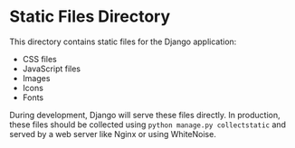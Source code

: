 # Static Files Directory

This directory contains static files for the Django application:

- CSS files
- JavaScript files  
- Images
- Icons
- Fonts

During development, Django will serve these files directly.
In production, these files should be collected using `python manage.py collectstatic`
and served by a web server like Nginx or using WhiteNoise.